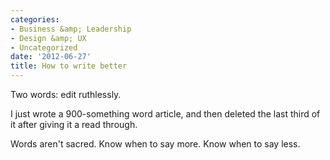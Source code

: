 ```yaml
---
categories:
- Business &amp; Leadership
- Design &amp; UX
- Uncategorized
date: '2012-06-27'
title: How to write better
---
```


Two words: edit ruthlessly.

I just wrote a 900-something word article, and then deleted the last third of it after giving it a read through.

Words aren't sacred. Know when to say more. Know when to say less.